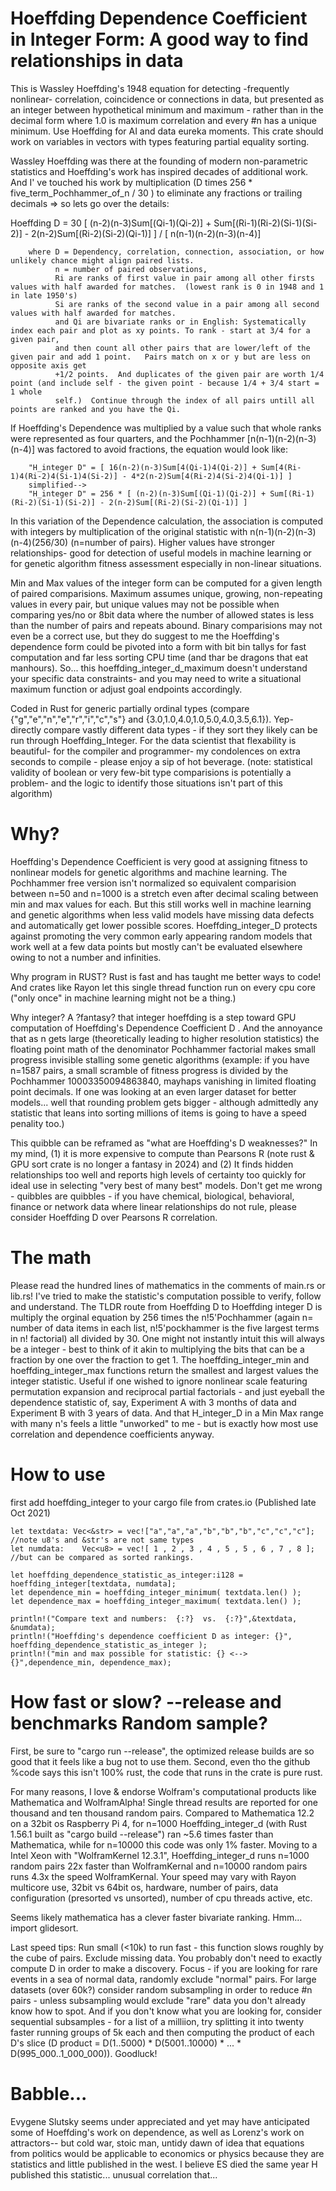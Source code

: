# Hoeffding Dependence Coefficient in Integer Form:  A good way to find relationships in data
This is Wassley Hoeffding's 1948 equation for detecting -frequently nonlinear- correlation, coincidence or connections in data, but presented as an integer between hypothetical minimum and maximum - rather than in the decimal form where 1.0 is maximum correlation and every #n has a unique minimum.   Use Hoeffding for AI and data eureka moments.  This crate should work on variables in vectors with types featuring partial equality sorting.

Wassley Hoeffding was there at the founding of modern non-parametric statistics and Hoeffding's work has inspired decades of additional work. And I' ve touched his work by multiplication (D times 256 * five_term_Pochhammer_of_n / 30 ) to eliminate any fractions or trailing decimals  => so lets go over the details:

Hoeffding D = 30 [ (n-2)(n-3)Sum[(Qi-1)(Qi-2)] + Sum[(Ri-1)(Ri-2)(Si-1)(Si-2)] - 2(n-2)Sum[(Ri-2)(Si-2)(Qi-1)] ] / [ n(n-1)(n-2)(n-3)(n-4)] 
        
        where D = Dependency, correlation, connection, association, or how unlikely chance might align paired lists.
              n = number of paired observations, 
              Ri are ranks of first value in pair among all other firsts values with half awarded for matches.  (lowest rank is 0 in 1948 and 1 in late 1950's)   
              Si are ranks of the second value in a pair among all second values with half awarded for matches. 
              and Qi are bivariate ranks or in English: Systematically index each pair and plot as xy points. To rank - start at 3/4 for a given pair, 
              and then count all other pairs that are lower/left of the given pair and add 1 point.   Pairs match on x or y but are less on opposite axis get
              +1/2 points.  And duplicates of the given pair are worth 1/4 point (and include self - the given point - because 1/4 + 3/4 start = 1 whole
              self.)  Continue through the index of all pairs untill all points are ranked and you have the Qi.

If Hoeffding's Dependence was multiplied by a value such that whole ranks were represented as four quarters, and the Pochhammer [n(n-1)(n-2)(n-3)(n-4)] was factored to avoid fractions, the equation would look like:

        "H_integer D" = [ 16(n-2)(n-3)Sum[4(Qi-1)4(Qi-2)] + Sum[4(Ri-1)4(Ri-2)4(Si-1)4(Si-2)] - 4*2(n-2)Sum[4(Ri-2)4(Si-2)4(Qi-1)] ]
        simplified-->
        "H_integer D" = 256 * [ (n-2)(n-3)Sum[(Qi-1)(Qi-2)] + Sum[(Ri-1)(Ri-2)(Si-1)(Si-2)] - 2(n-2)Sum[(Ri-2)(Si-2)(Qi-1)] ]

In this variation of the Dependence calculation, the association is computed with integers by multiplication of the original statistic with 
n(n-1)(n-2)(n-3)(n-4)(256/30) (n=number of pairs).  Higher values have stronger relationships- good for detection of useful models in machine learning or for genetic algorithm fitness assessment especially in non-linear situations.

Min and Max values of the integer form can be computed for a given length of paired comparisions.  Maximum assumes unique, growing, non-repeating values in every pair, but unique values may not be possible when comparing yes/no or 8bit data where the number of allowed states is less than the number of pairs and repeats abound.  Binary comparisions may not even be a correct use, but they do suggest to me the Hoeffding's dependence form could be pivoted into a form with bit bin tallys for fast computation and far less sorting CPU time (and thar be dragons that eat manhours).   So... this hoeffding_integer_d_maximum doesn't understand your specific data constraints- and you may need to write a situational maximum function or adjust goal endpoints accordingly.  

Coded in Rust for generic partially ordinal types (compare {"g","e","n","e","r","i","c","s"} and {3.0,1.0,4.0,1.0,5.0,4.0,3.5,6.1}).  Yep- directly compare vastly different data types - if they sort they likely can be run through Hoeffding_Integer.  For the data scientist that flexability is beautiful- for the compiler and programmer- my condolences on extra seconds to compile - please enjoy a sip of hot beverage.  (note: statistical validity of boolean or very few-bit type comparisions is potentially a problem- and the logic to identify those situations isn't part of this algorithm) 

# Why?
Hoeffding's Dependence Coefficient is very good at assigning fitness to nonlinear models for genetic algorithms and machine learning.  The Pochhammer free version isn't normalized so equivalent comparision between n=50 and n=1000 is a stretch even after decimal scaling between min and max values for each.  But this still works well in machine learning and genetic algorithms when less valid models have missing data defects and automatically get lower possible scores.  Hoeffding_integer_D protects against promoting the very common early appearing random models that work well at a few data points but mostly can't be evaluated elsewhere owing to not a number and infinities.

Why program in RUST? 
Rust is fast and has taught me better ways to code!  And crates like Rayon let this single thread function run on every cpu core ("only once" in machine learning might not be a thing.) 

Why integer?   A ?fantasy? that integer hoeffding is a step toward GPU computation of Hoeffding's Dependence Coefficient D .  And the annoyance that as n gets large (theoretically leading to higher resolution statistics) the floating point math of the denominator Pochhammer factorial makes small progress invisible stalling some genetic algorithms (example:  if you have n=1587 pairs, a small scramble of fitness progress is divided by the Pochhammer 10003350094863840, mayhaps vanishing in limited floating point decimals.   If one was looking at an even larger dataset for better models... well that rounding problem gets bigger - although admittedly any statistic that leans into sorting millions of items is going to have a speed penality too.)  

This quibble can be reframed as "what are Hoeffding's D weaknesses?"  In my mind, (1) it is more expensive to compute than Pearsons R (note rust & GPU sort crate is no longer a fantasy in 2024) and (2) It finds hidden relationships too well and reports high levels of certainty too quickly for ideal use in selecting "very best of many best" models.  Don't get me wrong - quibbles are quibbles - if you have chemical, biological, behavioral, finance or network data where linear relationships do not rule, please consider Hoeffding D over Pearsons R correlation. 

# The math 
Please read the hundred lines of mathematics in the comments of main.rs or lib.rs!  I've tried to make the statistic's computation possible to verify, follow and understand.    The TLDR route from Hoeffding D to Hoeffding integer D is multiply the orginal equation by 256 times the n!5'Pochhammer (again n= number of data items in each list, n!5'pockhammer is the five largest terms in n! factorial) all divided by 30.  One might not instantly intuit this will always be a integer - best to think of it akin to multiplying the bits that can be a fraction by one over the fraction to get 1.  The hoeffding_integer_min and hoeffding_integer_max functions return the smallest and largest values the integer statistic.  Useful if one wished to ignore nonlinear scale featuring permutation expansion and reciprocal partial factorials - and just eyeball the dependence statistic of, say, Experiment A with 3 months of data and Experiment B with 3 years of data.  And that H_integer_D in a Min Max range with many n's feels a little "unworked" to me - but is exactly how most use correlation and dependence coefficients anyway.     

# How to use
first add hoeffding_integer to your cargo file from crates.io (Published late Oct 2021)

    let textdata: Vec<&str> = vec!["a","a","a","b","b","b","c","c","c"];  //note u8's and &str's are not same types 
    let numdata:    Vec<u8> = vec![ 1 , 2 , 3 , 4 , 5 , 5 , 6 , 7 , 8 ];  //but can be compared as sorted rankings.

    let hoeffding_dependence_statistic_as_integer:i128 = hoeffding_integer[textdata, numdata];
    let dependence_min = hoeffding_integer_minimum( textdata.len() );
    let dependence_max = hoeffding_integer_maximum( textdata.len() );

    println!("Compare text and numbers:  {:?}  vs.  {:?}",&textdata, &numdata);
    println!("Hoeffding's dependence coefficient D as integer: {}", hoeffding_dependence_statistic_as_integer );
    println!("min and max possible for statistic: {} <--> {}",dependence_min, dependence_max);

# How fast or slow?  --release and benchmarks   Random sample?
First, be sure to "cargo run --release", the optimized release builds are so good that it feels like a bug not to use them.  Second, even tho the github %code says this isn't 100% rust, the code that runs in the crate is pure rust.  

For many reasons, I love & endorse Wolfram's computational products like Mathematica and WolframAlpha!  Single thread results are reported for one thousand and ten thousand random pairs. Compared to Mathematica 12.2 on a 32bit os Raspberry Pi 4, for n=1000 Hoeffding_integer_d (with Rust 1.56.1 built as "cargo build --release") ran ~5.6 times faster than Mathematica, while for n=10000 this code was only 1% faster.  Moving to a Intel Xeon with "WolframKernel 12.3.1", Hoeffding_integer_d runs n=1000 random pairs 22x faster than WolframKernal and n=10000 random pairs runs 4.3x the speed WolframKernal.  Your speed may vary with Rayon multicore use, 32bit vs 64bit os, hardware, number of pairs, data configuration (presorted vs unsorted), number of cpu threads active, etc.

Seems likely mathematica has a clever faster bivariate ranking.   Hmm... import glidesort.

Last speed tips:  Run small (<10k) to run fast - this function slows roughly by the cube of pairs.  Exclude missing data.  You probably don't need to exactly compute D in order to make a discovery.  Focus - if you are looking for rare events in a sea of normal data, randomly exclude "normal" pairs.   For large datasets (over 60k?) consider random subsampling in order to reduce #n pairs - unless subsampling would exclude "rare" data you don't already know how to spot.   And if you don't know what you are looking for, consider sequential subsamples - for a list of a milliion, try splitting it into twenty faster running groups of 5k each and then computing the product of each D's slice (D product = D(1..5000) * D(5001..10000) * ... * D(995_000..1_000_000)). 
Goodluck!        

# Babble...
Evygene Slutsky seems under appreciated and yet may have anticipated some of Hoeffding's work on dependence, as well as Lorenz's work on attractors-- but cold war, stoic man, untidy dawn of idea that equations from politics would be applicable to economics or physics because they are statistics and little published in the west.   I believe ES died the same year H published this statistic... unusual correlation that...
